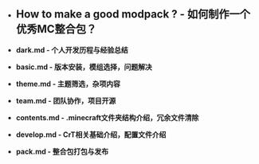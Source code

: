 - ## How to make a good modpack ? - 如何制作一个优秀MC整合包？

- **dark.md - 个人开发历程与经验总结**
- **basic.md - 版本安装，模组选择，问题解决**

- **theme.md - 主题筛选，杂项内容**

- **team.md - 团队协作，项目开源**
- **contents.md - .minecraft文件夹结构介绍，冗余文件清除**
- **develop.md - CrT相关基础介绍，配置文件介绍**

- **pack.md - 整合包打包与发布**

